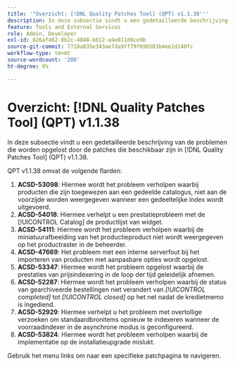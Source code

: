 ```yaml
---
title: '"Overzicht: [!DNL Quality Patches Tool] (QPT) v1.1.38'''
description: In deze subsectie vindt u een gedetailleerde beschrijving van de problemen die worden opgelost door de patches die beschikbaar zijn in [!DNL Quality Patches Tool] (QPT) v1.1.38.
feature: Tools and External Services
role: Admin, Developer
exl-id: 826af462-8b2c-4048-b612-a4e811d8ce9b
source-git-commit: 7718a835e343ae7da9ff79f690503b4ee1d140fc
workflow-type: tm+mt
source-wordcount: '208'
ht-degree: 0%

---
```


# Overzicht: [!DNL Quality Patches Tool] (QPT) v1.1.38

In deze subsectie vindt u een gedetailleerde beschrijving van de problemen die worden opgelost door de patches die beschikbaar zijn in [!DNL Quality Patches Tool] (QPT) v1.1.38.

QPT v1.1.38 omvat de volgende flarden:

1. **ACSD-53098**: Hiermee wordt het probleem verholpen waarbij producten die zijn toegewezen aan een gedeelde catalogus, niet aan de voorzijde worden weergegeven wanneer een gedeeltelijke index wordt uitgevoerd.
1. **ACSD-54018**: Hiermee verhelpt u een prestatieprobleem met de [!UICONTROL Catalog] de productlijst van widget.
1. **ACSD-54111**: Hiermee wordt het probleem verholpen waarbij de miniatuurafbeelding van het productieproduct niet wordt weergegeven op het productraster in de beheerder.
1. **ACSD-47669**: Het probleem met een interne serverfout bij het importeren van producten met aanpasbare opties wordt opgelost.
1. **ACSD-53347**: Hiermee wordt het probleem opgelost waarbij de prestaties van prijsindexering in de loop der tijd geleidelijk afnemen.
1. **ACSD-52287**: Hiermee wordt het probleem verholpen waarbij de status van gearchiveerde bestellingen niet verandert van *[!UICONTROL completed]* tot *[!UICONTROL closed]* op het net nadat de kredietmemo is ingediend.
1. **ACSD-52929**: Hiermee verhelpt u het probleem met overtollige verzoeken om standaardbronitems opnieuw te indexeren wanneer de voorraadindexer in de asynchrone modus is geconfigureerd.
1. **ACSD-53824**: Hiermee wordt het probleem verholpen waarbij de implementatie op de installatieupgrade mislukt.

Gebruik het menu links om naar een specifieke patchpagina te navigeren.
